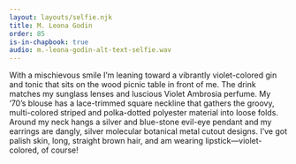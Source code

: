 ```yaml
---
layout: layouts/selfie.njk
title: M. Leona Godin
order: 85
is-in-chapbook: true
audio: m.-leona-godin-alt-text-selfie.wav
---
```

With a mischievous smile I’m leaning toward a vibrantly violet-colored gin and tonic that sits on the wood picnic table in front of me. The drink matches my sunglass lenses and luscious Violet Ambrosia perfume. My ‘70’s blouse has a lace-trimmed square neckline that gathers the groovy, multi-colored striped and polka-dotted polyester material into loose folds. Around my neck hangs a silver and blue-stone evil-eye pendant and my earrings are dangly, silver molecular botanical metal cutout designs. I’ve got palish skin, long, straight brown hair, and am wearing lipstick—violet-colored, of course!
